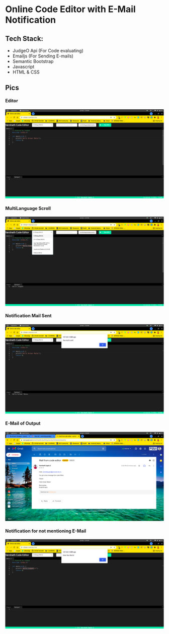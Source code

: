 # Online Code Editor with E-Mail Notification

## Tech Stack:
- JudgeO Api (For Code evaluating)
- Emailjs (For Sending E-mails)
- Semantic Bootstrap
- Javascript
- HTML & CSS

## Pics 
#### Editor
![](images/code_page_with_mail.png)

#### MultiLanguage Scroll
![](images/dropdown.png)

#### Notification Mail Sent
![](images/Maildeliverlog.png)

#### E-Mail of Output
![](images/Maildelivered.png)

#### Notification for not mentioning E-Mail

![](images/mailerror.png)